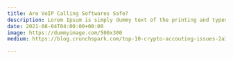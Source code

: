 ```yaml
---
title: Are VoIP Calling Softwares Safe?
description: Lorem Ipsum is simply dummy text of the printing and typesetting industry. 
date: 2021-08-04T04:00:00+00:00
image: https://dummyimage.com/500x300
medium: https://blog.crunchspark.com/top-10-crypto-accouting-issues-2a327d602343

---
```

